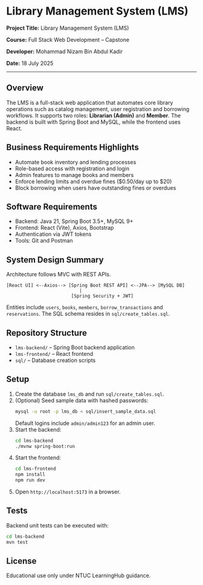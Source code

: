 # Library Management System (LMS)

**Project Title:** Library Management System (LMS)

**Course:** Full Stack Web Development – Capstone

**Developer:** Mohammad Nizam Bin Abdul Kadir

**Date:** 18 July 2025

---

## Overview
The LMS is a full-stack web application that automates core library operations such as catalog management, user registration and borrowing workflows. It supports two roles: **Librarian (Admin)** and **Member**. The backend is built with Spring Boot and MySQL, while the frontend uses React.

## Business Requirements Highlights
- Automate book inventory and lending processes
- Role-based access with registration and login
- Admin features to manage books and members
- Enforce lending limits and overdue fines ($0.50/day up to $20)
- Block borrowing when users have outstanding fines or overdues

## Software Requirements
- Backend: Java 21, Spring Boot 3.5+, MySQL 9+
- Frontend: React (Vite), Axios, Bootstrap
- Authentication via JWT tokens
- Tools: Git and Postman

## System Design Summary
Architecture follows MVC with REST APIs.

```
[React UI] <--Axios--> [Spring Boot REST API] <--JPA--> [MySQL DB]
                           |
                        [Spring Security + JWT]
```

Entities include `users`, `books`, `members`, `borrow_transactions` and `reservations`. The SQL schema resides in `sql/create_tables.sql`.

## Repository Structure
- `lms-backend/` – Spring Boot backend application
- `lms-frontend/` – React frontend
- `sql/` – Database creation scripts

## Setup
1. Create the database `lms_db` and run `sql/create_tables.sql`.
2. (Optional) Seed sample data with hashed passwords:
   ```bash
   mysql -u root -p lms_db < sql/insert_sample_data.sql
   ```
   Default logins include `admin/admin123` for an admin user.
3. Start the backend:
   ```bash
   cd lms-backend
   ./mvnw spring-boot:run
   ```
4. Start the frontend:
   ```bash
   cd lms-frontend
   npm install
   npm run dev
   ```
5. Open `http://localhost:5173` in a browser.

## Tests
Backend unit tests can be executed with:
```bash
cd lms-backend
mvn test
```

## License
Educational use only under NTUC LearningHub guidance.
